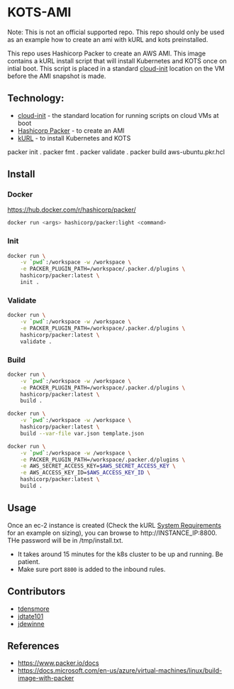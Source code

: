 # KOTS-AMI

Note: This is not an official supported repo. This repo should only be used as an example how to create an ami with kURL and kots preinstalled.

This repo uses Hashicorp Packer to create an AWS AMI. This image contains a kURL install script that will install Kubernetes and KOTS once on intial boot. This script is placed in a standard [cloud-init](https://cloudinit.readthedocs.io/en/latest/) location on the VM before the AMI snapshot is made.

## Technology:
* [cloud-init](https://cloudinit.readthedocs.io/en/latest/) - the standard location for running scripts on cloud VMs at boot
* [Hashicorp Packer](https://www.packer.io/) - to create an AMI
* [kURL](https://kurl.sh/) - to install Kubernetes and KOTS


packer init .
packer fmt .
packer validate .
packer build aws-ubuntu.pkr.hcl

## Install

### Docker

https://hub.docker.com/r/hashicorp/packer/

```bash
docker run <args> hashicorp/packer:light <command>
```

### Init

```bash
docker run \
    -v `pwd`:/workspace -w /workspace \
    -e PACKER_PLUGIN_PATH=/workspace/.packer.d/plugins \
    hashicorp/packer:latest \
    init .
```

### Validate

```bash
docker run \
    -v `pwd`:/workspace -w /workspace \
    -e PACKER_PLUGIN_PATH=/workspace/.packer.d/plugins \
    hashicorp/packer:latest \
    validate .
```

### Build

```bash
docker run \
    -v `pwd`:/workspace -w /workspace \
    -e PACKER_PLUGIN_PATH=/workspace/.packer.d/plugins \
    hashicorp/packer:latest \
    build .
```

```bash
docker run \
    -v `pwd`:/workspace -w /workspace \
    hashicorp/packer:latest \
    build --var-file var.json template.json
```

```bash
docker run \
    -v `pwd`:/workspace -w /workspace \
    -e PACKER_PLUGIN_PATH=/workspace/.packer.d/plugins \
    -e AWS_SECRET_ACCESS_KEY=$AWS_SECRET_ACCESS_KEY \
    -e AWS_ACCESS_KEY_ID=$AWS_ACCESS_KEY_ID \
    hashicorp/packer:latest \
    build .
```

## Usage

Once an ec-2 instance is created (Check the kURL [System Requirements](https://kurl.sh/docs/install-with-kurl/system-requirements#cloud-disk-performance) for an example on sizing), you can browse to http://INSTANCE_IP:8800. THe password will be in /tmp/install.txt.

* It takes around 15 minutes for the k8s cluster to be up and running. Be patient.
* Make sure port `8800` is added to the inbound rules.

## Contributors
* [tdensmore](https://github.com/tdensmore)
* [jdtate101](https://github.com/jdtate101)
* [jdewinne](https://github.com/jdewinne)

## References

* https://www.packer.io/docs
* https://docs.microsoft.com/en-us/azure/virtual-machines/linux/build-image-with-packer

